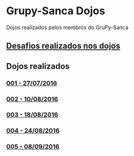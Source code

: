 # Grupy-Sanca Dojos
Dojos realizados pelos membros do GruPy-Sanca

## [Desafios realizados nos dojos](https://github.com/grupy-sanca/dojos/blob/master/desafios.md)

## Dojos realizados

### [001 - 27/07/2016](https://github.com/grupy-sanca/dojos/tree/master/001)

### [002 - 10/08/2016](https://github.com/grupy-sanca/dojos/tree/master/002)

### [003 - 18/08/2016](https://github.com/grupy-sanca/dojos/tree/master/003)

### [004 - 24/08/2016](https://github.com/grupy-sanca/dojos/tree/master/004)

### [005 - 08/09/2016](https://github.com/grupy-sanca/dojos/tree/master/005)
